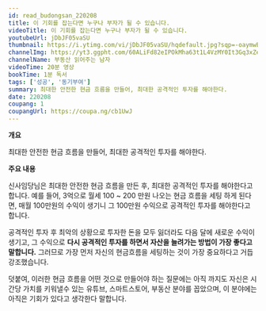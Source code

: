 ```yaml
---
id: read_budongsan_220208
title: 이 기회를 잡는다면 누구나 부자가 될 수 있습니다.
videoTitle: 이 기회를 잡는다면 누구나 부자가 될 수 있습니다.
youtubeUrl: jDbJF05vaSU
thumbnail: https://i.ytimg.com/vi/jDbJF05vaSU/hqdefault.jpg?sqp=-oaymwEcCPYBEIoBSFXyq4qpAw4IARUAAIhCGAFwAcABBg==&rs=AOn4CLA2YirRhaOoPOzHqOww3UFu-cOulw
channelImg: https://yt3.ggpht.com/60ALiFd82eIPOkMha63t1L4VzMY0It3Gq3xZeljFp8UcRRyH0A-WsmNyoEyFTEqvWFcGH-1hGQ=s176-c-k-c0x00ffffff-no-rj
channelName: 부동산 읽어주는 남자
videoTime: 20분 영상
bookTime: 1분 독서
tags: ['성공', '동기부여']
summary: 최대한 안전한 현금 흐름을 만들어, 최대한 공격적인 투자를 해야한다.  
date: 220208
coupang: 1
coupangUrl: https://coupa.ng/cb1UwJ
---
```

**개요**

최대한 안전한 현금 흐름을 만들어, 최대한 공격적인 투자를 해야한다.

**주요 내용**

신사임당님은 최대한 안전한 현금 흐름을 만든 후, 최대한 공격적인 투자를 해야한다고 합니다. 예를 들어, 3억으로 월세 100 ~ 200 만원 나오는 현금 흐름을 세팅 하게 된다면, 매월 100만원의 수익이 생기니 그 100만원 수익으로 공격적인 투자를 해야한다고 합니다.

공격적인 투자 후 최악의 상황으로 투자한 돈을 모두 잃더라도 다음 달에 새로운 수익이 생기고, 그 수익으로 **다시 공격적인 투자를 하면서 자산을 늘려가는 방법이 가장 좋다고 말합니다.** 그러므로 가장 먼저 자신의 현금흐름을 세팅하는 것이 가장 중요하다고 거듭 강조했습니다.

덧붙여, 이러한 현금 흐름을 어떤 것으로 만들어야 하는 질문에는 아직 까지도 자신은 시간당 가치를 키워낼수 있는 유튜브, 스마트스토어, 부동산 분야를 꼽았으며, 이 분야에는 아직은 기회가 있다고 생각한다 말합니다.
